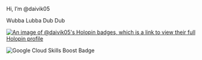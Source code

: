 Hi, I’m @daivik05
 
 Wubba Lubba Dub Dub

 
 [![An image of @daivik05's Holopin badges, which is a link to view their full Holopin profile](https://holopin.me/daivik05)](https://holopin.io/@daivik05)

![Google Cloud Skills Boost Badge](https://www.cloudskillsboost.google/public_profiles/9fd03224-8f0c-4520-a0d8-d577160a9c57/badges/8333243)

<!---
daivik05/daivik05 is a ✨ special ✨ repository because its `README.md` (this file) appears on your GitHub profile.
You can click the Preview link to take a look at your changes.
--->
